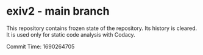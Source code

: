 # exiv2 - main branch

This repository contains frozen state of the repository.
Its history is cleared. It is used only for static code
analysis with Codacy.

Commit Time: 1690264705